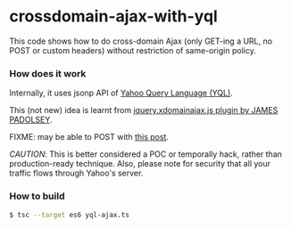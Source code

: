 # crossdomain-ajax-with-yql

This code shows how to do cross-domain Ajax (only GET-ing a URL, no POST or custom headers)
without restriction of same-origin policy.

### How does it work

Internally, it uses jsonp API of [Yahoo Query Language (YQL)](https://developer.yahoo.com/yql/guide/).

This (not new) idea is learnt from [jquery.xdomainajax.js plugin by JAMES PADOLSEY](https://j11y.io/javascript/cross-domain-requests-with-jquery/).

FIXME: may be able to POST with [this post](http://christianheilmann.com/2009/11/16/using-yql-to-read-html-from-a-document-that-requires-post-data/).

*CAUTION*: This is better considered a POC or temporally hack, rather than production-ready technique.
Also, please note for security that all your traffic flows through Yahoo's server.

### How to build

```sh
$ tsc --target es6 yql-ajax.ts
```
